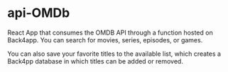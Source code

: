 # api-OMDb
React App that consumes the OMDB API through a function hosted on Back4app.
You can search for movies, series, episodes, or games.

You can also save your favorite titles to the available list, which creates a Back4pp database in which titles can be added or removed.
